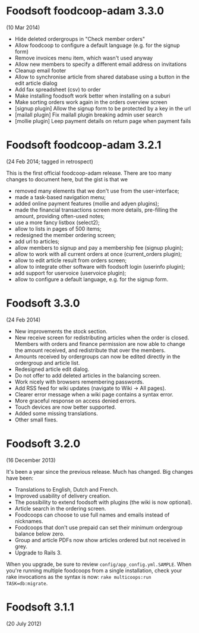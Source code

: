 # Foodsoft foodcoop-adam 3.3.0
(10 Mar 2014)

* Hide deleted ordergroups in "Check member orders"
* Allow foodcoop to configure a default language (e.g. for the signup form)
* Remove invoices menu item, which wasn't used anyway
* Allow new members to specify a different email address on invitations
* Cleanup email footer
* Allow to synchronise article from shared database using a button in the edit article dialog
* Add fax spreadsheet (csv) to order
* Make installing foodsoft work better when installing on a suburi
* Make sorting orders work again in the orders overview screen
* [signup plugin] Allow the signup form to be protected by a key in the url
* [mailall plugin] Fix mailall plugin breaking admin user search
* [mollie plugin] Leep payment details on return page when payment fails

# Foodsoft foodcoop-adam 3.2.1
(24 Feb 2014; tagged in retrospect)

This is the first official foodcoop-adam release. There are too many changes to
document here, but the gist is that we
* removed many elements that we don't use from the user-interface;
* made a task-based navigation menu;
* added online payment features (mollie and adyen plugins);
* made the financial transactions screen more details, pre-filling the amount, providing often-used notes;
* use a more fancy listbox (select2);
* allow to lists in pages of 500 items;
* redesigned the member ordering screen;
* add url to articles;
* allow members to signup and pay a membership fee (signup plugin);
* allow to work with all current orders at once (current\_orders plugin);
* allow to edit article result from orders screen;
* allow to integrate other software with foodsoft login (userinfo plugin);
* add support for uservoice (uservoice plugin);
* allow to configure a default language, e.g. for the signup form.

# Foodsoft 3.3.0
(24 Feb 2014)

* New improvements the stock section.
* New receive screen for redistributing articles when the order is closed. Members with orders and finance permission are now able to change the amount received, and redistribute that over the members.
* Amounts received by ordergroups can now be edited directly in the ordergroup and article list.
* Redesigned article edit dialog.
* Do not offer to add deleted articles in the balancing screen.
* Work nicely with browsers remembering passwords.
* Add RSS feed for wiki updates (navigate to Wiki -> All pages).
* Clearer error message when a wiki page contains a syntax error.
* More graceful response on access denied errors.
* Touch devices are now better supported.
* Added some missing translations.
* Other small fixes.

# Foodsoft 3.2.0
(16 December 2013)

It's been a year since the previous release. Much has changed. Big changes have been:
* Translations to English, Dutch and French.
* Improved usability of delivery creation.
* The possibility to extend foodsoft with plugins (the wiki is now optional).
* Article search in the ordering screen.
* Foodcoops can choose to use full names and emails instead of nicknames.
* Foodcoops that don't use prepaid can set their minimum ordergroup balance below zero.
* Group and article PDFs now show articles ordered but not received in grey.
* Upgrade to Rails 3.

When you upgrade, be sure to review `config/app_config.yml.SAMPLE`. When you're running multiple foodcoops from a single installation, check your rake invocations as the syntax is now: `rake multicoops:run TASK=db:migrate`.

# Foodsoft 3.1.1
(20 July 2012)
